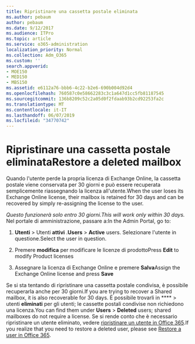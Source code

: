 ```yaml
---
title: Ripristinare una cassetta postale eliminata
ms.author: pebaum
author: pebaum
ms.date: 9/12/2017
ms.audience: ITPro
ms.topic: article
ms.service: o365-administration
localization_priority: Normal
ms.collection: Adm_O365
ms.custom: ''
search.appverid:
- MOE150
- MED150
- MBS150
ms.assetid: e6112a76-bbb6-4c22-b2e6-690b004d92d4
ms.openlocfilehash: 760587c0e58662283c3c1a647d1cc5fb81187545
ms.sourcegitcommit: 136b8209c52c2a05d0f2fdaab93b2cd92253fa2c
ms.translationtype: MT
ms.contentlocale: it-IT
ms.lasthandoff: 06/07/2019
ms.locfileid: "34770742"
---
```

# <a name="restore-a-deleted-mailbox"></a><span data-ttu-id="0ee93-102">Ripristinare una cassetta postale eliminata</span><span class="sxs-lookup"><span data-stu-id="0ee93-102">Restore a deleted mailbox</span></span>

<span data-ttu-id="0ee93-103">Quando l'utente perde la propria licenza di Exchange Online, la cassetta postale viene conservata per 30 giorni e può essere recuperata semplicemente riassegnando la licenza all'utente.</span><span class="sxs-lookup"><span data-stu-id="0ee93-103">When the user loses its Exchange Online license, their mailbox is retained for 30 days and can be recovered by simply re-assigning the license to the user.</span></span>
  
 <span data-ttu-id="0ee93-104">*Questo funzionerà solo entro 30 giorni.*</span><span class="sxs-lookup"><span data-stu-id="0ee93-104">*This will work only within 30 days.*</span></span>  <span data-ttu-id="0ee93-105">Nel portale di amministrazione, passare a:</span><span class="sxs-lookup"><span data-stu-id="0ee93-105">In the Admin Portal, go to:</span></span> 
  
1. <span data-ttu-id="0ee93-106">**Utenti** \> Utenti **attivi** .</span><span class="sxs-lookup"><span data-stu-id="0ee93-106">**Users** \> **Active** users.</span></span> <span data-ttu-id="0ee93-107">Selezionare l'utente in questione.</span><span class="sxs-lookup"><span data-stu-id="0ee93-107">Select the user in question.</span></span> 
    
2. <span data-ttu-id="0ee93-108">Premere **modifica** per modificare le licenze di prodotto</span><span class="sxs-lookup"><span data-stu-id="0ee93-108">Press **Edit** to modify Product licenses</span></span> 
    
3. <span data-ttu-id="0ee93-109">Assegnare la licenza di Exchange Online e premere **Salva**</span><span class="sxs-lookup"><span data-stu-id="0ee93-109">Assign the Exchange Online license and press **Save**</span></span>
    
<span data-ttu-id="0ee93-110">Se si sta tentando di ripristinare una cassetta postale condivisa, è possibile recuperarla anche per 30 giorni.</span><span class="sxs-lookup"><span data-stu-id="0ee93-110">If you are trying to recover a Shared mailbox, it is also recoverable for 30 days.</span></span> <span data-ttu-id="0ee93-111">È possibile trovarli in \*\*\*\* \> utenti **eliminati** per gli utenti; le cassette postali condivise non richiedono una licenza.</span><span class="sxs-lookup"><span data-stu-id="0ee93-111">You can find them under **Users** \> **Deleted** users; shared mailboxes do not require a license.</span></span> <span data-ttu-id="0ee93-112">Se si rende conto che è necessario ripristinare un utente eliminato, vedere [ripristinare un utente in Office 365](https://docs.microsoft.com/office365/admin/add-users/restore-user).</span><span class="sxs-lookup"><span data-stu-id="0ee93-112">If you realize that you need to restore a deleted user, please see [Restore a user in Office 365](https://docs.microsoft.com/office365/admin/add-users/restore-user).</span></span>
  

